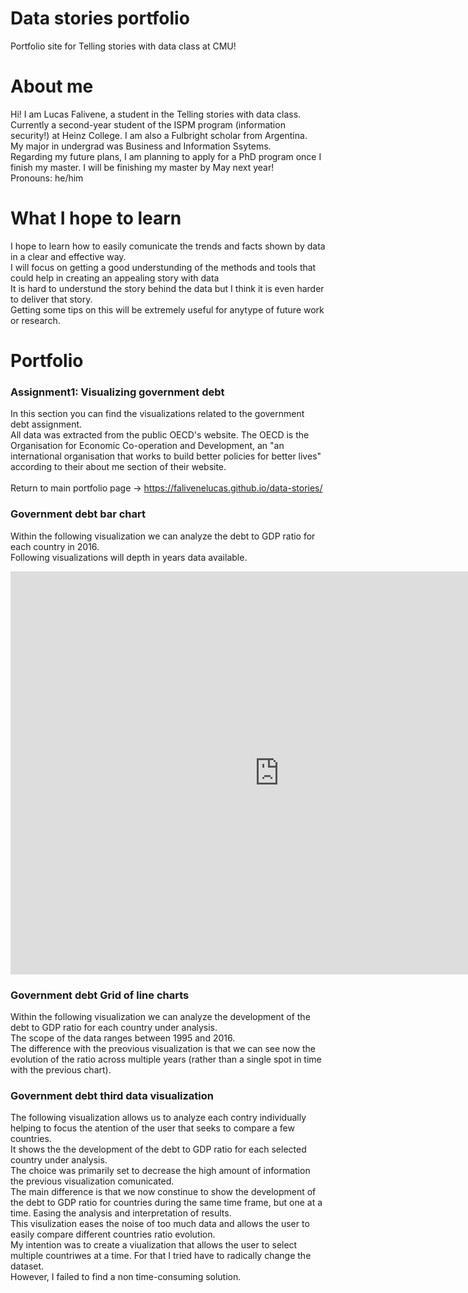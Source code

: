 # Data stories portfolio
Portfolio site for Telling stories with data class at CMU!

# About me
Hi! I am Lucas Falivene, a student in the Telling stories with data class.<br>
Currently a second-year student of the ISPM program (information security!) at Heinz College. I am also a Fulbright scholar from Argentina. <br>
My major in undergrad was Business and Information Ssytems.<br>
Regarding my future plans, I am planning to apply for a PhD program once I finish my master. I will be finishing my master by May next year! <br>
Pronouns: he/him 

# What I hope to learn
I hope to learn how to easily comunicate the trends and facts shown by data in a clear and effective way.<br>
I will focus on getting a good understunding of the methods and tools that could help in creating an appealing story with data <br>
It is hard to understund the story behind the data but I think it is even harder to deliver that story.<br>
Getting some tips on this will be extremely useful for anytype of future work or research.


# Portfolio

### Assignment1: Visualizing government debt 

In this section you can find the visualizations related to the government debt assignment.</br>
All data was extracted from the public OECD's website. The OECD is the Organisation for Economic Co-operation and Development, an "an international organisation that works to build better policies for better lives" according to their about me section of their website.
</br> </br>
Return to main portfolio page -> https://falivenelucas.github.io/data-stories/

### Government debt bar chart 

Within the following visualization we can analyze the debt to GDP ratio for each country in 2016. </br>
Following visualizations will depth in years data available.

<iframe src="https://data.oecd.org/chart/65uO" width="860" height="645" style="border: 0" mozallowfullscreen="true" webkitallowfullscreen="true" allowfullscreen="true">OECD Chart: General government debt, Total, % of GDP, Annual, 2016</iframe> 

### Government debt Grid of line charts

Within the following visualization we can analyze the development of the debt to GDP ratio for each country under analysis. </br>
The scope of the data ranges between 1995 and 2016.</br>
The difference with the preovious visualization is that we can see now the evolution of the ratio across multiple years (rather than a single spot in time with the previous chart).

<div class="flourish-embed flourish-chart" data-src="visualisation/3730847" data-url="https://flo.uri.sh/visualisation/3730847/embed" aria-label=""><script src="https://public.flourish.studio/resources/embed.js"></script></div>

### Government debt third data visualization

The following visualization  allows us to analyze each contry individually helping to focus the atention of the user that seeks to compare a few countries. </br>
It shows the the development of the debt to GDP ratio for each selected country under analysis. </br>
The choice was primarily set to decrease the high amount of information the previous visualization comunicated.</br>
The main difference is that we now constinue to show the  development of the debt to GDP ratio for countries during the same time frame, but one at a time. Easing the analysis and interpretation of results. </br>
This visulization eases the noise of too much data and allows the user to easily compare different countries ratio evolution.</br>
My intention was to create a viualization that allows the user to select multiple countriwes at a time. For that I tried have to radically change the dataset. </br>
However, I failed to find a non time-consuming solution.</br>

<div class="flourish-embed flourish-chart" data-src="visualisation/3739337" data-url="https://flo.uri.sh/visualisation/3739337/embed" aria-label=""><script src="https://public.flourish.studio/resources/embed.js"></script></div>
